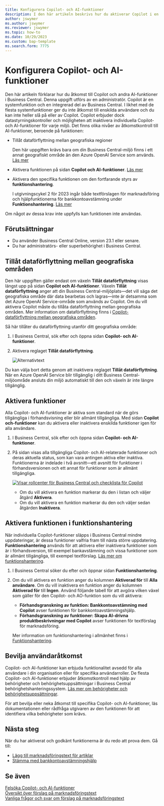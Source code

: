 ```yaml
---
title: Konfigurera Copilot- och AI-funktioner
description: I den här artikeln beskrivs hur du aktiverar Copilot i en miljö.
author: jswymer
ms.author: jswymer
ms.reviewer: jswymer
ms.topic: how-to
ms.date: 10/29/2023
ms.custom: bap-template
ms.search.form: 7775
---
```


# Konfigurera Copilot- och AI-funktioner 

<!--[!INCLUDE[ai-preview](includes/ai-preview.md)]-->

<!--This article explains how you can control the ability to create AI-powered item marketing text with Copilot for your organization. This task is done by an admin. There are two requirements that you must fulfill to make the feature available to users:-->

Den här artikeln förklarar hur du åtkomst till Copilot och andra AI-funktioner i Business Central. Denna uppgift utförs av en administratör. Copilot är en systemfunktion och en integrerad del av Business Central. I likhet med de flesta systemfunktioner ger du inte åtkomst till enskilda användare och du kan inte heller slå på eller av Copilot. Copilot erbjuder dock datastyrningskontroller och möjligheten att inaktivera individuella Copilot- och AI-funktioner för varje miljö. Det finns olika nivåer av åtkomstkontroll till AI-funktioner, beroende på funktionen:

- Tillåt dataförflyttning mellan geografiska regioner

  Den här uppgiften krävs bara om din Business Central-miljö finns i ett annat geografiskt område än den Azure OpenAI Service som används. [Läs mer](#allow-data-movement-across-geographies)

- Aktivera funktionen på sidan **Copilot och AI-funktioner**. [Läs mer](#activate-features)

- Aktivera den specifika funktionen om den fortfarande styrs av **funktionshantering**.

  I utgivningscykel 2 för 2023 ingår både textförslagen för marknadsföring och hjälpfunktionerna för bankkontoavstämning under **Funktionshantering**. [Läs mer](#enable-feature-in-feature-management)

Om något av dessa krav inte uppfylls kan funktionen inte användas.

## Förutsättningar

- Du använder Business Central Online, version 23.1 eller senare. <!--[preview version](ai-preview-getstarted.md) of Business Central that's enabled for Copilot.-->
- Du har administratörs- eller superbehörighet i Business Central.  <!--For more information, go to [Configure AI-powered item marketing text with Copilot](enable-ai.md).-->

## Tillåt dataförflyttning mellan geografiska områden

Den här uppgiften gäller endast om växeln **Tillåt dataförflyttning** visas längst upp på sidan **Copilot och AI-funktioner**. Växeln  **Tillåt dataförflyttning** anger att din Business Central-miljöplats&mdash;det vill säga det geografiska område där data bearbetas och lagras&mdash;inte är detsamma som det Azure OpenAI Service-område som används av Copilot. Om du vill aktivera Copilot måste du tillåta dataförflyttning mellan geografiska områden. Mer information om dataförflyttning finns i [Copilot-dataförflyttning mellan geografiska områden](ai-copilot-data-movement.md). 

Så här tillåter du dataförflyttning utanför ditt geografiska område:

1. I Business Central, sök efter och öppna sidan **Copilot- och AI-funktioner**.
1. Aktivera reglaget **Tillåt dataförflyttning**.

   ![![Alternativtext](allow-data-movement.png)](allow-data-movement.png)

Du kan välja bort detta genom att inaktivera reglaget  **Tillåt dataförflyttning**. När en Azure OpenAI Service blir tillgänglig i ditt Business Central-miljöområde ansluts din miljö automatiskt till den och växeln är inte längre tillgänglig. 


<!--
| Australia, United Kingdom, United States | Within the respective geographical region |
| Europe, France, Germany, Norway, Switzerland  | Sweden or Switzerland |
| Asia Pacific, Brazil, Canada, India, Japan, Singapore, South Africa, South Korea, United Arab Emirates  | United States |-->



<!--Note

If your environment is hosted in North America, Copilot will use an Azure OpenAI endpoint in North America to process your data.
If your environment is hosted in Europe, Copilot will use an Azure OpenAI endpoint in Europe to process your data.
If your environment is hosted anywhere else, Copilot will use an Azure OpenAI endpoint outside of the region in which the environment is hosted.
To opt in 

Copilot and other AI capabilities use Azure OpenAI Service.  and are provided by default to only those customers with environments that have United States as their geography for data processing and storage. While the Azure OpenAI Service is available in multiple geographies including Australia, Canada, United States, France, Japan and UK, Copilot does not follow the same regional rollout schedule.

Meanwhile, customers with environments outside the United States can use Copilot AI features by opting in to share relevant data with the Azure OpenAI Service in United States or Switzerland.

The information in the following table outlines the Azure OpenAI service that's used by the Copilot services based on the geography of their Dynamics 365 environment when they opt-in to share data.-->
## Aktivera funktioner

Alla Copilot- och AI-funktioner är aktiva som standard när de görs tillgängliga i förhandsvisning eller blir allmänt tillgängliga. Med sidan **Copilot och-funktioner** kan du aktivera eller inaktivera enskilda funktioner igen för alla användare.

1. I Business Central, sök efter och öppna sidan **Copilot- och AI-funktioner**.

1. På sidan visas alla tillgängliga Copilot- och AI-relaterade funktioner och deras aktuella status, som kan vara antingen aktiva eller inaktiva. Funktionerna är indelade i två avsnitt&mdash;ett avsnitt för funktioner i förhandsversionen och ett annat för funktioner som är allmänt tillgängliga. 

   [![Visar rollcenter för Business Central och checklista för Copilot](media/copilot-and-ai-capabilties-page.svg)](media/copilot-and-ai-capabilties-page.svg#lightbox)

   - Om du vill aktivera en funktion markerar du den i listan och väljer åtgärd **Aktivera**.
   - Om du vill aktivera en funktion markerar du den och väljer sedan åtgärden **Inaktivera**. 


## Aktivera funktionen i funktionshantering

När individuella Copilot-funktioner släpps i Business Central mindre uppdateringar, är dessa funktioner valfria fram till nästa större uppdatering. **Funktionshantering** används för att aktivera eller inaktivera funktioner som är i förhandsversion, till exempel bankavstämning och vissa funktioner som är allmänt tillgängliga, till exempel textförslag. [Läs mer om funktionshantering](/dynamics365/business-central/dev-itpro/administration/feature-management).

1. I Business Central söker du efter och öppnar sidan **Funktionshantering**.
2. Om du vill aktivera en funktion anger du kolumnen **Aktiverad för** till **Alla användare**. Om du vill inaktivera en funktion anger du kolumnen **Aktiverad för** till **Ingen**. Använd följande tabell för att avgöra vilken växel som gäller för den Copilot- och AO-funktion som du vill aktivera:

   - **Förhandsgranskning av funktion: Bankkontoavstämning med Copilot** avser funktionen för bankkontoavstämningshjälp.
   - **Förhandsgranskning av funktioner: Skapa AI-drivna produktbeskrivningar med Copilot** avser funktionen för textförslag för marknadsföring.

   Mer information om funktionshantering i allmänhet finns i [Funktionshantering](/dynamics365/business-central/dev-itpro/administration/feature-management).

## Bevilja användaråtkomst 

Copilot- och AI-funktioner kan erbjuda funktionalitet avsedd för alla användare i din organisation eller för specifika användarroller. De flesta Copilot- och AI-funktioner erbjuder åtkomstkontroll med hjälp av behörigheter och behörighetsuppsättningar i Business Central behörighetshanteringssystem. [Läs mer om behörigheter och behörighetsuppsättningar](ui-define-granular-permissions.md).

För att bevilja eller neka åtkomst till specifika Copilot- och AI-funktioner, läs dokumentationen eller rådfråga utgivaren av den funktionen för att identifiera vilka behörigheter som krävs. 

## Nästa steg

När du har aktiverat och godkänt funktionerna är du redo att prova dem. Gå till:

- [Lägg till marknadsföringstext för artiklar](item-marketing-text.md) 
- [Stämma med bankkontoavstämningshjälp](bank-reconciliation-with-copilot.md) 

## Se även

[Felsöka Copilot- och AI-funktioner](ai-copilot-troubleshooting.md)  
[Översikt över förslag på marknadsföringstext](ai-overview.md)   
[Vanliga frågor och svar om förslag på marknadsföringstext](faqs-marketing-text.md)  
